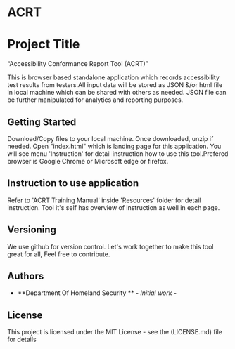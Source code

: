 # ACRT
# Project Title
“Accessibility Conformance Report Tool (ACRT)” 

This is browser based standalone application which records accessibility test results from testers.All input data will be stored as JSON &/or html file in local machine which can be shared with others as needed. JSON file can be further manipulated for analytics and reporting purposes. 

## Getting Started
Download/Copy files to your local machine. Once downloaded, unzip if needed. Open "index.html"  which is landing page for this application. You will see menu 'Instruction' for detail instruction how to use this tool.Prefered browser is Google Chrome or Microsoft edge or firefox.


## Instruction to use application
Refer to 'ACRT Training Manual' inside 'Resources' folder for detail instruction. 
Tool it's self has overview of instruction as well in each page. 

## Versioning

We use github for version control. Let's work together to make this tool great for all, Feel free to contribute. 

## Authors

* **Department Of Homeland Security ** - *Initial work* - 



## License

This project is licensed under the MIT License - see the (LICENSE.md) file for details

